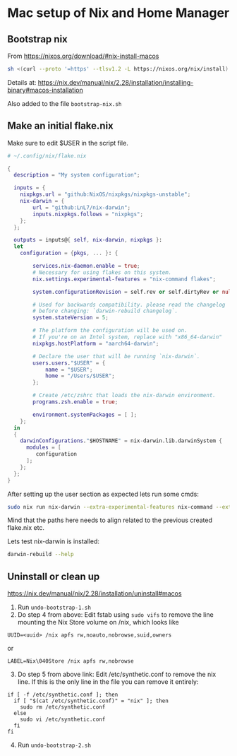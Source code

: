 # Mac setup of Nix and Home Manager

## Bootstrap nix

From https://nixos.org/download/#nix-install-macos

```bash
sh <(curl --proto '=https' --tlsv1.2 -L https://nixos.org/nix/install)
```

Details at: https://nix.dev/manual/nix/2.28/installation/installing-binary#macos-installation

Also added to the file ```bootstrap-nix.sh```

## Make an initial flake.nix

Make sure to edit $USER in the script file.

```nix
# ~/.config/nix/flake.nix

{
  description = "My system configuration";

  inputs = {
    nixpkgs.url = "github:NixOS/nixpkgs/nixpkgs-unstable";
    nix-darwin = {
        url = "github:LnL7/nix-darwin";
        inputs.nixpkgs.follows = "nixpkgs";
    };
  };

  outputs = inputs@{ self, nix-darwin, nixpkgs }:
  let
    configuration = {pkgs, ... }: {

        services.nix-daemon.enable = true;
        # Necessary for using flakes on this system.
        nix.settings.experimental-features = "nix-command flakes";

        system.configurationRevision = self.rev or self.dirtyRev or null;

        # Used for backwards compatibility. please read the changelog
        # before changing: `darwin-rebuild changelog`.
        system.stateVersion = 5;

        # The platform the configuration will be used on.
        # If you're on an Intel system, replace with "x86_64-darwin"
        nixpkgs.hostPlatform = "aarch64-darwin";

        # Declare the user that will be running `nix-darwin`.
        users.users."$USER" = {
            name = "$USER";
            home = "/Users/$USER";
        };

        # Create /etc/zshrc that loads the nix-darwin environment.
        programs.zsh.enable = true;

        environment.systemPackages = [ ];
    };
  in
  {
    darwinConfigurations."$HOSTNAME" = nix-darwin.lib.darwinSystem {
      modules = [
         configuration
      ];
    };
  };
}
```

After setting up the user section as expected lets run some cmds:

```bash
sudo nix run nix-darwin --extra-experimental-features nix-command --extra-experimental-features flakes -- switch --flake ~/.config/nix
```

Mind that the paths here needs to align related to the previous created flake.nix etc.

Lets test nix-darwin is installed:

```bash
darwin-rebuild --help
```

## Uninstall or clean up

https://nix.dev/manual/nix/2.28/installation/uninstall#macos

1. Run ```undo-bootstrap-1.sh```
2. Do step 4 from above:
   Edit fstab using ```sudo vifs``` to remove the line mounting the Nix Store volume on /nix, which looks like
```
UUID=<uuid> /nix apfs rw,noauto,nobrowse,suid,owners
```
or
```
LABEL=Nix\040Store /nix apfs rw,nobrowse
```
3. Do step 5 from above link:
Edit /etc/synthetic.conf to remove the nix line. If this is the only line in the file you can remove it entirely:
```
if [ -f /etc/synthetic.conf ]; then
  if [ "$(cat /etc/synthetic.conf)" = "nix" ]; then
    sudo rm /etc/synthetic.conf
  else
    sudo vi /etc/synthetic.conf
  fi
fi
```
4. Run ```undo-bootstrap-2.sh```
